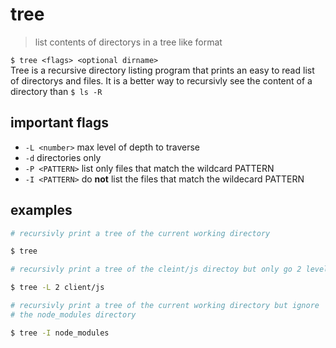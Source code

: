 # tree
> list contents of directorys in a tree like format  

`$ tree <flags> <optional dirname>`  
Tree is a recursive directory listing program that prints an easy to read list of directorys and files. It is a better way to recursivly see the content of a directory than `$ ls -R`

## important flags
* `-L <number>` max level of depth to traverse
* `-d` directories only
* `-P <PATTERN>` list only files that match the wildcard PATTERN
* `-I <PATTERN>` do **not** list the files that match the wildecard PATTERN

## examples
``` sh
# recursivly print a tree of the current working directory

$ tree
```

``` sh
# recursivly print a tree of the cleint/js directoy but only go 2 levels deep

$ tree -L 2 client/js
```
``` sh
# recursivly print a tree of the current working directory but ignore
# the node_modules directory

$ tree -I node_modules
```
